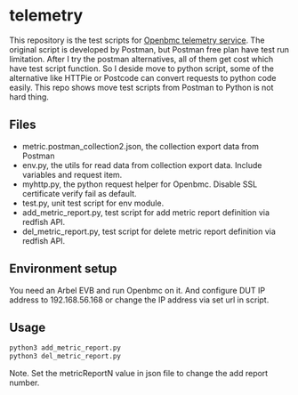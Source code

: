 # telemetry
This repository is the test scripts for [Openbmc telemetry service](https://github.com/openbmc/docs/blob/master/designs/telemetry.md).
The original script is developed by Postman, but Postman free plan have test run limitation.
After I try the postman alternatives, all of them get cost which have test script function.
So I deside move to python script, some of the alternative like HTTPie or Postcode can convert requests to python code easily.
This repo shows move test scripts from Postman to Python is not hard thing.

## Files
* metric.postman_collection2.json, the collection export data from Postman
* env.py, the utils for read data from collection export data. Include variables and request item.
* myhttp.py, the python request helper for Openbmc. Disable SSL certificate verify fail as default.
* test.py, unit test script for env module.
* add_metric_report.py, test script for add metric report definition via redfish API.
* del_metric_report.py, test script for delete metric report definition via redfish API.

## Environment setup
You need an Arbel EVB and run Openbmc on it. And configure DUT IP address to 192.168.56.168 or change the IP address via set url in script.

## Usage
```bash
python3 add_metric_report.py
python3 del_metric_report.py
```
Note. Set the metricReportN value in json file to change the add report number.
